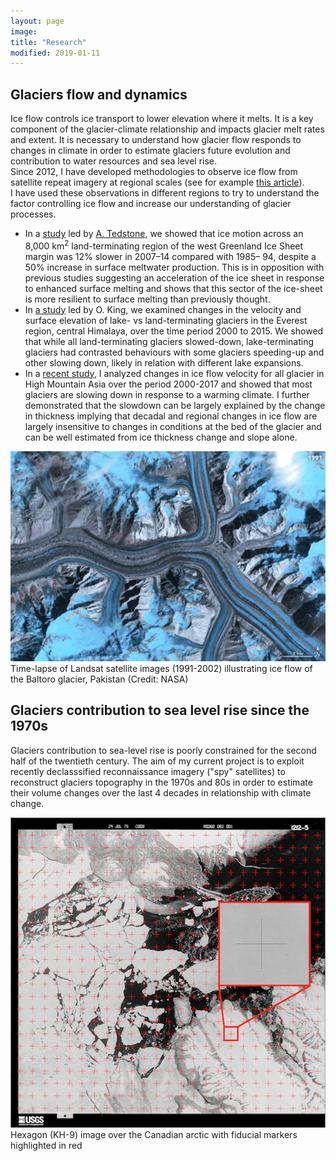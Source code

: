 ```yaml
---
layout: page
image:
title: "Research"
modified: 2019-01-11
---
```


## Glaciers flow and dynamics

Ice flow controls ice transport to lower elevation where it melts. It is a key component of the glacier-climate relationship and impacts glacier melt rates and extent. It is necessary to understand how glacier flow responds to changes in climate in order to estimate glaciers future evolution and contribution to water resources and sea level rise.  
Since 2012, I have developed methodologies to observe ice flow from satellite repeat imagery at regional scales (see for example [this article](https://doi.org/10.1016/j.rse.2015.01.031)).  
I have used these observations in different regions to try to understand the factor controlling ice flow and increase our understanding of glacier processes. 
- In a [study](https://doi.org/10.1038/nature15722) led by [A. Tedstone](https://adehecq.github.io), we showed that ice motion across an 8,000 km<sup>2</sup> land-terminating region of the west Greenland Ice Sheet margin was 12% slower in 2007–14 compared with 1985– 94, despite a 50% increase in surface meltwater production. This is in opposition with previous studies suggesting an acceleration of the ice sheet in response to enhanced surface melting and shows that this sector of the ice-sheet is more resilient to surface melting than previously thought. 
- In [a study](https://doi.org/10.1016/j.gloplacha.2018.05.006) led by O. King, we examined changes in the velocity and surface elevation of lake- vs land-terminating glaciers in the Everest region, central Himalaya, over the time period 2000 to 2015. We showed that while all land-terminating glaciers slowed-down, lake-terminating glaciers had contrasted behaviours with some glaciers speeding-up and other slowing down, likely in relation with different lake expansions.
- In a [recent study](https://doi.org/10.1038/s41561-018-0271-9), I analyzed changes in ice flow velocity for all glacier in High Mountain Asia over the period 2000-2017 and showed that most glaciers are slowing down in response to a warming climate. I further demonstrated that the slowdown can be largely explained by the change in thickness implying that decadal and regional changes in ice flow are largely insensitive to changes in conditions at the bed of the glacier and can be well estimated from ice thickness change and slope alone.

![Baltoro animation](/images/Baltoro_landsat_timeseries_LR.gif)  
Time-lapse of Landsat satellite images (1991-2002) illustrating ice flow of the Baltoro glacier, Pakistan (Credit: NASA)

## Glaciers contribution to sea level rise since the 1970s

Glaciers contribution to sea-level rise is poorly constrained for the second half of the twentieth century. The aim of my current project is to exploit recently declasssified reconnaissance imagery ("spy" satellites) to reconstruct glaciers topography in the 1970s and 80s in order to estimate their volume changes over the last 4 decades in relationship with climate change.

![Hexagon image](/images/DZB1212-500082L001001_left_reseaus.png)  
Hexagon (KH-9) image over the Canadian arctic with fiducial markers highlighted in red
